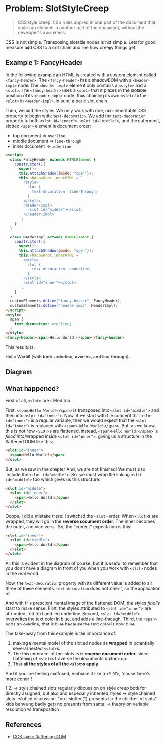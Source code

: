# Problem: SlotStyleCreep

> CSS style creep: CSS rules applied in one part of the document that 
> styles an element in another part of the document, without the developer's awareness.

CSS is not simple. Transposing slotable nodes is not simple. 
Lets for good measure add CSS to a slot chain and see how creepy things get.

## Example 1: FancyHeader

In the following example an HTML is created with a custom element called `<fancy-header>`.
The `<fancy-header>` has a shadowDOM with a `<header-impl>` node.
The `<header-impl>` element only contains a `<style>` and a `<slot>`. 
The `<fancy-header>` uses a `<slot>` that it places in the slotable position of its `<header-impl>` node,
thus chaining its own `<slot>` to the `<slot>` in `<header-impl>`.
In sum, a basic slot chain.

Then, we add the styles. We only work with one, non-inheritable CSS property to begin with:
`text-decoration`. 
We add the `text-decoration` property to both `<slot id="inner">`, `<slot id="middle">`, and 
the outermost, slotted `<span>` element in document order:
 * top document => `overline`
 * middle document => `line-through`
 * inner document => `underline`

```html
<script>
  class FancyHeader extends HTMLElement {
    constructor(){
      super();
      this.attachShadow({mode: "open"});
      this.shadowRoot.innerHTML = `
        <style>
          slot {
            text-decoration: line-through;
          }
        </style>
        <header-impl>
          <slot id="middle"></slot>          
        </header-impl>
      `;
    }
  }

  class HeaderImpl extends HTMLElement {
    constructor(){
      super();
      this.attachShadow({mode: "open"});
      this.shadowRoot.innerHTML = `
        <style>
          slot {
            text-decoration: underline;
          }
        </style>
        <slot id="inner"></slot>
      `;
    }
  }
  customElements.define("fancy-header", FancyHeader);
  customElements.define("header-impl", HeaderImpl);
</script>
<style>
  span {
    text-decoration: overline;
  }
</style>
<fancy-header><span>Hello World!</span></fancy-header>
```
This results is:

Hello World!  (with both underline, overline, and line-through).

## Diagram


## What happened?

First of all, `<slot>` are styled too.

First, `<span>Hello World!</span>` is transposed into `<slot id="middle">` and 
then into `<slot id="inner">`.
Now, if we start with the concept that `<slot id="inner">` is a regular variable, 
then we would expect that the `<slot id="inner">` is replaced with `<span>Hello World!</span>`.
But, as we know, this is not how `<SLOT>`s are flattened. Instead, `<span>Hello World!</span>` is
*filled into*/wrapped inside `<slot id="inner">`, giving us a structure in the flattened DOM like this:
```html
<slot id="inner">
  <span>Hello World!</span>
</slot>
```
But, as we saw in the chapter And, we are not finished! We must also include the `<slot id="middle">`. 
So, we must wrap the linking `<slot id="middle">` too which gives us this structure:
```html
<slot id="middle">
  <slot id="inner">
    <span>Hello World!</span>
  </slot>
</slot>
```
Ooops, I did a mistake there! I switched the `<slot>` order. When `<slot>`s are wrapped, 
they will go in the **reverse document order**. The inner becomes the outer, and vice versa.
So, the "correct" expectation is this:
```html
<slot id="inner">
  <slot id="middle">
    <span>Hello World!</span>
  </slot>
</slot>
```
All this is evident in the diagram of course, but 
it is useful to remember that you don't have a diagram in front of you when you work with `<slot>`
nodes in the real world. 

Now, the `text-decoration` property with its different value is added to all three of these elements.
`text-decoration` does not inherit, so the application of 

And with this prescient mental image of the flattened DOM, the styles *finally* start to make sense.
First, the styles attributed to `<slot id="inner">` are attributed, red text and red underline.
Second, `<slot id="middle">` overwrites the text color in blue, and adds a line-through.
Third, the `<span>` adds an overline, that is blue because the text color is now blue.

The take-away from this example is the importance of:
1. making a mental model of the slotted nodes as **wrapped** in potentially several nested `<slot>`s.
2. The this embrace-of-the-slots is in **reverse document order**, 
   since flattening of `<slot>`s traverse the documents bottom-up.
3. That **all the styles of all the `<slot>`s apply**.

And if you are feeling confused, embrace it like a `<SLOT>`, 'cause there's more comin'!

 1.2. -> style chained slots regularly
         discussion on style creep both for directly assigned, but also and especially inherited styles
      -> style chained slots ::slotted
         discussion: "no ::slotted(*) presents for the children of slots"
         kids behvaing badly gets no presents from santa.
      -> theory on variable resolution vs transposition

## References

 * [CCS spec: flattening DOM](https://drafts.csswg.org/css-scoping/#flattening)